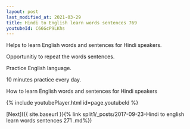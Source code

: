 ```yaml
---
layout: post
last_modified_at: 2021-03-29
title: Hindi to English learn words sentences 769 
youtubeId: C66GcP9LKhs
---
```

 
 
Helps to learn English words and sentences for Hindi speakers.

Opportunitiy to repeat the words sentences. 

Practice English language. 
 
10 minutes practice every day. 
 
How to learn English words and sentences for Hindi speakers 
 
{% include youtubePlayer.html id=page.youtubeId %}
 
 
[Next]({{ site.baseurl }}{% link  split1/_posts/2017-09-23-Hindi to english learn words sentences 271 .md%})
 
